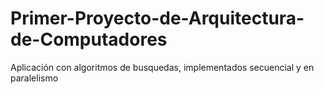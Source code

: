 # Primer-Proyecto-de-Arquitectura-de-Computadores

Aplicación con algoritmos de busquedas, implementados secuencial y en paralelismo
